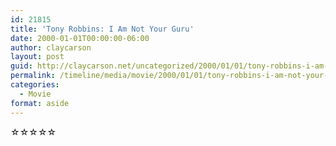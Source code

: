 ```yaml
---
id: 21815
title: 'Tony Robbins: I Am Not Your Guru'
date: 2000-01-01T00:00:00-06:00
author: claycarson
layout: post
guid: http://claycarson.net/uncategorized/2000/01/01/tony-robbins-i-am-not-your-guru/
permalink: /timeline/media/movie/2000/01/01/tony-robbins-i-am-not-your-guru/
categories:
  - Movie
format: aside
---
```

<div class="media-details"></div>

<div class="media-creator"></div>

<div class="media-rating">☆☆☆☆☆</div>
